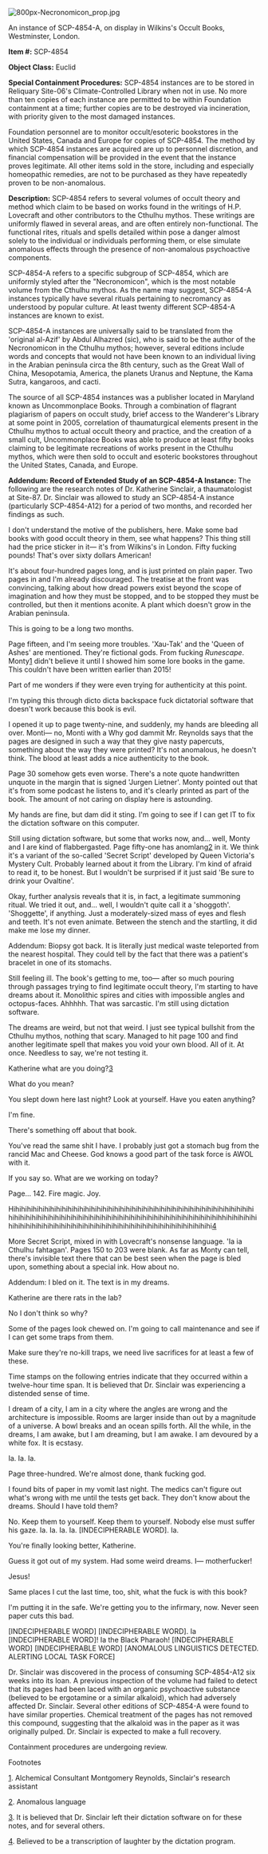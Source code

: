 ![800px-Necronomicon_prop.jpg](https://upload.wikimedia.org/wikipedia/commons/thumb/0/0c/Necronomicon_prop.jpg/800px-Necronomicon_prop.jpg)

An instance of SCP-4854-A, on display in Wilkins's Occult Books, Westminster, London.

**Item #:** SCP-4854

**Object Class:** Euclid

**Special Containment Procedures:** SCP-4854 instances are to be stored in Reliquary Site-06's Climate-Controlled Library when not in use. No more than ten copies of each instance are permitted to be within Foundation containment at a time; further copies are to be destroyed via incineration, with priority given to the most damaged instances.

Foundation personnel are to monitor occult/esoteric bookstores in the United States, Canada and Europe for copies of SCP-4854. The method by which SCP-4854 instances are acquired are up to personnel discretion, and financial compensation will be provided in the event that the instance proves legitimate. All other items sold in the store, including and especially homeopathic remedies, are not to be purchased as they have repeatedly proven to be non-anomalous.

**Description:** SCP-4854 refers to several volumes of occult theory and method which claim to be based on works found in the writings of H.P. Lovecraft and other contributors to the Cthulhu mythos. These writings are uniformly flawed in several areas, and are often entirely non-functional. The functional rites, rituals and spells detailed within pose a danger almost solely to the individual or individuals performing them, or else simulate anomalous effects through the presence of non-anomalous psychoactive components.

SCP-4854-A refers to a specific subgroup of SCP-4854, which are uniformly styled after the "Necronomicon", which is the most notable volume from the Cthulhu mythos. As the name may suggest, SCP-4854-A instances typically have several rituals pertaining to necromancy as understood by popular culture. At least twenty different SCP-4854-A instances are known to exist.

SCP-4854-A instances are universally said to be translated from the 'original al-Azif' by Abdul Alhazred (sic), who is said to be the author of the Necronomicon in the Cthulhu mythos; however, several editions include words and concepts that would not have been known to an individual living in the Arabian peninsula circa the 8th century, such as the Great Wall of China, Mesopotamia, America, the planets Uranus and Neptune, the Kama Sutra, kangaroos, and cacti.

The source of all SCP-4854 instances was a publisher located in Maryland known as Uncommonplace Books. Through a combination of flagrant plagiarism of papers on occult study, brief access to the Wanderer's Library at some point in 2005, correlation of thaumaturgical elements present in the Cthulhu mythos to actual occult theory and practice, and the creation of a small cult, Uncommonplace Books was able to produce at least fifty books claiming to be legitimate recreations of works present in the Cthulhu mythos, which were then sold to occult and esoteric bookstores throughout the United States, Canada, and Europe.

**Addendum: Record of Extended Study of an SCP-4854-A Instance:** The following are the research notes of Dr. Katherine Sinclair, a thaumatologist at Site-87. Dr. Sinclair was allowed to study an SCP-4854-A instance (particularly SCP-4854-A12) for a period of two months, and recorded her findings as such.

I don't understand the motive of the publishers, here. Make some bad books with good occult theory in them, see what happens? This thing still had the price sticker in it— it's from Wilkins's in London. Fifty fucking pounds! That's over sixty dollars American!

It's about four-hundred pages long, and is just printed on plain paper. Two pages in and I'm already discouraged. The treatise at the front was convincing, talking about how dread powers exist beyond the scope of imagination and how they must be stopped, and to be stopped they must be controlled, but then it mentions aconite. A plant which doesn't grow in the Arabian peninsula.

This is going to be a long two months.

Page fifteen, and I'm seeing more troubles. 'Xau-Tak' and the 'Queen of Ashes' are mentioned. They're fictional gods. From fucking _Runescape_. Monty[1](javascript:;) didn't believe it until I showed him some lore books in the game. This couldn't have been written earlier than 2015!

Part of me wonders if they were even trying for authenticity at this point.

I'm typing this through dicto dicta backspace fuck dictatorial software that doesn't work because this book is evil.

I opened it up to page twenty-nine, and suddenly, my hands are bleeding all over. Monti— no, Monti with a Why god dammit Mr. Reynolds says that the pages are designed in such a way that they give nasty papercuts, something about the way they were printed? It's not anomalous, he doesn't think. The blood at least adds a nice authenticity to the book.

Page 30 somehow gets even worse. There's a note quote handwritten unquote in the margin that is signed 'Jurgen Lietner'. Monty pointed out that it's from some podcast he listens to, and it's clearly printed as part of the book. The amount of not caring on display here is astounding.

My hands are fine, but dam did it sting. I'm going to see if I can get IT to fix the dictation software on this computer.

Still using dictation software, but some that works now, and… well, Monty and I are kind of flabbergasted. Page fifty-one has anomlang[2](javascript:;) in it. We think it's a variant of the so-called 'Secret Script' developed by Queen Victoria's Mystery Cult. Probably learned about it from the Library. I'm kind of afraid to read it, to be honest. But I wouldn't be surprised if it just said 'Be sure to drink your Ovaltine'.

Okay, further analysis reveals that it is, in fact, a legitimate summoning ritual. We tried it out, and… well, I wouldn't quite call it a 'shoggoth'. 'Shoggette', if anything. Just a moderately-sized mass of eyes and flesh and teeth. It's not even animate. Between the stench and the startling, it did make me lose my dinner.

Addendum: Biopsy got back. It is literally just medical waste teleported from the nearest hospital. They could tell by the fact that there was a patient's bracelet in one of its stomachs.

Still feeling ill. The book's getting to me, too— after so much pouring through passages trying to find legitimate occult theory, I'm starting to have dreams about it. Monolithic spires and cities with impossible angles and octopus-faces. Ahhhhh. That was sarcastic. I'm still using dictation software.

The dreams are weird, but not that weird. I just see typical bullshit from the Cthulhu mythos, nothing that scary. Managed to hit page 100 and find another legitimate spell that makes you void your own blood. All of it. At once. Needless to say, we're not testing it.

Katherine what are you doing?[3](javascript:;)

What do you mean?

You slept down here last night? Look at yourself. Have you eaten anything?

I'm fine.

There's something off about that book.

You've read the same shit I have. I probably just got a stomach bug from the rancid Mac and Cheese. God knows a good part of the task force is AWOL with it.

If you say so. What are we working on today?

Page… 142. Fire magic. Joy.

Hihihihihihihihihihihihihihihihihihihihihihihihihihihihihihihihihihihihihihihihihihi  
hihihihihihihihihihihihihihihihihihihihihihihihihihihihihihihihihihihihihhihihihihihi  
hihihihihihihihihihihihihihihihihihihihihihihihihihihihihihihihihihihi[4](javascript:;)

More Secret Script, mixed in with Lovecraft's nonsense language. 'Ia ia Cthulhu fahtagan'. Pages 150 to 203 were blank. As far as Monty can tell, there's invisible text there that can be best seen when the page is bled upon, something about a special ink. How about no.

Addendum: I bled on it. The text is in my dreams.

Katherine are there rats in the lab?

No I don't think so why?

Some of the pages look chewed on. I'm going to call maintenance and see if I can get some traps from them.

Make sure they're no-kill traps, we need live sacrifices for at least a few of these.

Time stamps on the following entries indicate that they occurred within a twelve-hour time span. It is believed that Dr. Sinclair was experiencing a distended sense of time.

I dream of a city, I am in a city where the angles are wrong and the architecture is impossible. Rooms are larger inside than out by a magnitude of a universe. A bowl breaks and an ocean spills forth. All the while, in the dreams, I am awake, but I am dreaming, but I am awake. I am devoured by a white fox. It is ecstasy.

Ia. Ia. Ia.

Page three-hundred. We're almost done, thank fucking god.

I found bits of paper in my vomit last night. The medics can't figure out what's wrong with me until the tests get back. They don't know about the dreams. Should I have told them?

No. Keep them to yourself. Keep them to yourself. Nobody else must suffer his gaze. Ia. Ia. Ia. Ia. \[INDECIPHERABLE WORD\]. Ia.

You're finally looking better, Katherine.

Guess it got out of my system. Had some weird dreams. I— motherfucker!

Jesus!

Same places I cut the last time, too, shit, what the fuck is with this book?

I'm putting it in the safe. We're getting you to the infirmary, now. Never seen paper cuts this bad.

\[INDECIPHERABLE WORD\] \[INDECIPHERABLE WORD\]. Ia \[INDECIPHERABLE WORD\]! Ia the Black Pharaoh! \[INDECIPHERABLE WORD\] \[INDECIPHERABLE WORD\] \[ANOMALOUS LINGUISTICS DETECTED. ALERTING LOCAL TASK FORCE\]

Dr. Sinclair was discovered in the process of consuming SCP-4854-A12 six weeks into its loan. A previous inspection of the volume had failed to detect that its pages had been laced with an organic psychoactive substance (believed to be ergotamine or a similar alkaloid), which had adversely affected Dr. Sinclair. Several other editions of SCP-4854-A were found to have similar properties. Chemical treatment of the pages has not removed this compound, suggesting that the alkaloid was in the paper as it was originally pulped. Dr. Sinclair is expected to make a full recovery.

Containment procedures are undergoing review.

Footnotes

[1](javascript:;). Alchemical Consultant Montgomery Reynolds, Sinclair's research assistant

[2](javascript:;). Anomalous language

[3](javascript:;). It is believed that Dr. Sinclair left their dictation software on for these notes, and for several others.

[4](javascript:;). Believed to be a transcription of laughter by the dictation program.